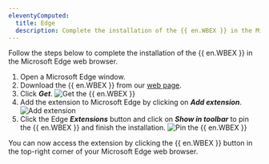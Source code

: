 ```yaml
---
eleventyComputed:
  title: Edge
  description: Complete the installation of the {{ en.WBEX }} in the Microsoft Edge web browser.
---
```

Follow the steps below to complete the installation of the {{ en.WBEX }} in the Microsoft Edge web browser.

1. Open a Microsoft Edge window.
1. Download the {{ en.WBEX }} from our [web page](https://devolutions.net/workspace).
1. Click ***Get***.
![Get the {{ en.WBEX }}](https://cdnweb.devolutions.net/docs/en/cloud/CLOUD2004_2024_1.png)
1. Add the extension to Microsoft Edge by clicking on ***Add extension***.
![Add extension](https://cdnweb.devolutions.net/docs/en/cloud/CLOUD2005_2024_1.png)
1. Click the Edge ***Extensions*** button and click on ***Show in toolbar*** to pin the {{ en.WBEX }} and finish the installation.
![Pin the {{ en.WBEX }}](https://cdnweb.devolutions.net/docs/en/cloud/CLOUD2006_2024_1.png)

You can now access the extension by clicking the {{ en.WBEX }} button in the top-right corner of your Microsoft Edge web browser.